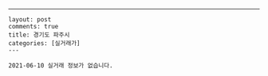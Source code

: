 ---
    layout: post
    comments: true
    title: 경기도 파주시
    categories: [실거래가]
    ---

    2021-06-10 실거래 정보가 없습니다.

    